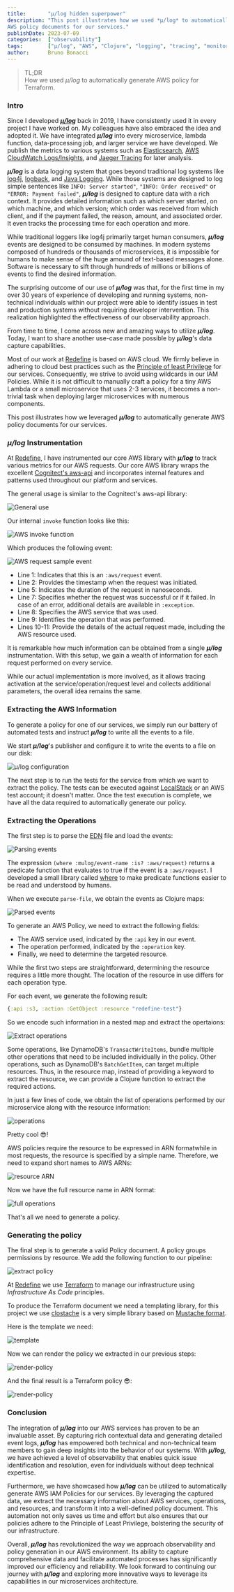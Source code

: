 ```yaml
---
title:       "µ/log hidden superpower"
description: "This post illustrates how we used *μ/log* to automatically generate
AWS policy documents for our services."
publishDate: 2023-07-09
categories:  ["observability"]
tags:        ["µ/log", "AWS", "Clojure", "logging", "tracing", "monitoring", "observability"]
author:      Bruno Bonacci
---
```


> TL;DR \
> How we used *μ/log* to automatically generate
> AWS policy for Terraform.
>

### Intro

Since I developed [***μ/log***](https://github.com/BrunoBonacci/mulog) back in 2019, I
have consistently used it in every project I have worked on. My colleagues have
also embraced the idea and adopted it. We have integrated ***μ/log*** into every
microservice, lambda function, data-processing job, and larger service we have
developed. We publish the metrics to various systems such as
[Elasticsearch](https://www.elastic.co/enterprise-search), [AWS CloudWatch
Logs/Insights](https://docs.aws.amazon.com/AmazonCloudWatch/latest/logs/WhatIsCloudWatchLogs.html),
and [Jaeger Tracing](https://www.jaegertracing.io/) for later analysis.

***μ/log*** is a data logging system that goes beyond traditional log systems like
[log4j](https://logging.apache.org/log4j/), [logback](https://logback.qos.ch/),
and [Java Logging](https://docs.oracle.com/en/java/javase/11/core/java-logging-overview.html).
While those systems are designed to log simple sentences like `INFO: Server
started"`, `"INFO: Order received"` or `"ERROR: Payment failed"`, ***μ/log*** is designed
to capture data with a rich context. It provides detailed information such as
which server started, on which machine, and which version; which order was
received from which client, and if the payment failed, the reason, amount, and
associated order. It even tracks the processing time for each operation and more.

While traditional loggers like log4j primarily target human consumers, ***μ/log***
events are designed to be consumed by machines. In modern systems composed of
hundreds or thousands of microservices, it is impossible for humans to make
sense of the huge amound of text-based messages alone.
Software is necessary to sift through hundreds of millions or billions of events to
find the desired information.

The surprising outcome of our use of ***μ/log*** was that, for the first time in my
over 30 years of experience of developing and running systems, non-technical
individuals within our project were able to identify issues in test and
production systems without requiring developer intervention. This realization
highlighted the effectiveness of our observability approach.

From time to time, I come across new and amazing ways to utilize ***μ/log***. Today, I
want to share another use-case made possible by ***μ/log***'s data capture
capabilities.

Most of our work at [Redefine](https://redefine.io/) is based on AWS cloud. We
firmly believe in adhering to cloud best practices such as the [Principle of least Privilege](https://docs.aws.amazon.com/IAM/latest/UserGuide/best-practices.html#grant-least-privilege)
for our services. Consequently, we strive to avoid using
wildcards in our IAM Policies. While it is not difficult to manually craft a
policy for a tiny AWS Lambda or a small microservice that uses 2-3 services, it
becomes a non-trivial task when deploying larger microservices with numerous
components.

This post illustrates how we leveraged ***μ/log*** to automatically generate AWS
policy documents for our services.

### ***μ/log*** Instrumentation

At [Redefine](https://redefine.io/), I have instrumented our core AWS library
with ***μ/log*** to track various metrics for our AWS requests. Our core AWS library
wraps the excellent [Cognitect's aws-api](https://github.com/cognitect-labs/aws-api) and incorporates internal
features and patterns used throughout our platform and services.

The general usage is similar to the Cognitect's aws-api library:

![General use](../../assets/aws-mulog/general-use.png)

Our internal `invoke` function looks like this:

![AWS invoke function](../../assets/aws-mulog/aws-invoke.png)

Which produces the following event:

![AWS request sample event](../../assets/aws-mulog/sample-event.png)

- Line 1: Indicates that this is an `:aws/request` event.
- Line 2: Provides the timestamp when the request was initiated.
- Line 5: Indicates the duration of the request in nanoseconds.
- Line 7: Specifies whether the request was successful or if it failed. In case of an error, additional details are available in `:exception`.
- Line 8: Specifies the AWS service that was used.
- Line 9: Identifies the operation that was performed.
- Lines 10-11: Provide the details of the actual request made, including the AWS resource used.

It is remarkable how much information can be obtained from a single ***μ/log***
instrumentation. With this setup, we gain a wealth of information for each
request performed on every service.

While our actual implementation is more involved, as it allows tracing
activation at the service/operation/request level and collects additional
parameters, the overall idea remains the same.


### Extracting the AWS Information

To generate a policy for one of our services, we simply run our battery of
automated tests and instruct ***μ/log*** to write all the events to a file.

We start ***μ/log***'s publisher and configure it to write the events to a file on our disk:

![***μ/log*** configuration](../../assets/aws-mulog/mulog-config.png)

The next step is to run the tests for the service from which we want to extract
the policy. The tests can be executed against
[LocalStack](https://localstack.cloud/) or an AWS test account; it doesn't
matter. Once the test execution is complete, we have all the data required to
automatically generate our policy.


### Extracting the Operations

The first step is to parse the [EDN](https://github.com/edn-format/edn) file and
load the events:

![Parsing events](../../assets/aws-mulog/parse-events.png)

The expression `(where :mulog/event-name :is? :aws/request)` returns a predicate
function that evaluates to true if the event is a `:aws/request`. I developed a
small library called [where](https://github.com/BrunoBonacci/where) to make
predicate functions easier to be read and understood by humans.

When we execute `parse-file`, we obtain the events as Clojure maps:

![Parsed events](../../assets/aws-mulog/reload-events.png)

To generate an AWS Policy, we need to extract the following fields:
- The AWS service used, indicated by the `:api` key in our event.
- The operation performed, indicated by the `:operation` key.
- Finally, we need to determine the targeted resource.

While the first two steps are straightforward, determining the resource requires a little more thought. The location of the resource in use differs for each operation type.

For each event, we generate the following result:

```clojure
{:api :s3, :action :GetObject :resource "redefine-test"}
```

So we encode such information in a nested map and extract the opertaions:

![Extract operations](../../assets/aws-mulog/extract-operations.png)

Some operations, like DynamoDB's `TransactWriteItems`, bundle multiple other
operations that need to be included individually in the policy. Other
operations, such as DynamoDB's `BatchGetItem`, can target multiple
resources. Thus, in the resource map, instead of providing a keyword to extract
the resource, we can provide a Clojure function to extract the required actions.

In just a few lines of code, we obtain the list of operations performed by our
microservice along with the resource information:

![operations](../../assets/aws-mulog/operations.png)

Pretty cool 😎!

AWS policies require the resource to be expressed in ARN formatwhile in most
requests, the resource is specified by a simple name. Therefore, we need to
expand short names to AWS ARNs:

![resource ARN](../../assets/aws-mulog/resource-arn.png)

Now we have the full resource name in ARN format:

![full operations](../../assets/aws-mulog/full-operations.png)

That's all we need to generate a policy.

### Generating the policy

The final step is to generate a valid Policy document. A policy groups
permissions by resource. We add the following function to our pipeline:

![extract policy](../../assets/aws-mulog/extract-policy.png)

At [Redefine](https://redefine.io/) we use [Terraform](https://www.terraform.io/) to manage our infrastructure using
*Infrastructure As Code* principles.

To produce the Terraform document we need a templating library,
for this project we use [clostache](https://github.com/fhd/clostache)
is a very simple library based on [Mustache format](https://mustache.github.io/mustache.5.html).

Here is the template we need:

![template](../../assets/aws-mulog/template.png)

Now we can render the policy we extracted in our previous steps:

![render-policy](../../assets/aws-mulog/render-policy.png)

And the final result is a Terraform policy 😎:

![render-policy](../../assets/aws-mulog/the-policy.png)


### Conclusion

The integration of ***μ/log*** into our AWS services has proven to be an invaluable
asset. By capturing rich contextual data and generating detailed event logs,
***μ/log*** has empowered both technical and non-technical team members to gain deep
insights into the behavior of our systems. With ***μ/log***, we have achieved a level
of observability that enables quick issue identification and resolution, even
for individuals without deep technical expertise.

Furthermore, we have showcased how ***μ/log*** can be utilized to automatically
generate AWS IAM Policies for our services. By leveraging the captured data, we
extract the necessary information about AWS services, operations, and resources,
and transform it into a well-defined policy document. This automation not only
saves us time and effort but also ensures that our policies adhere to the
Principle of Least Privilege, bolstering the security of our infrastructure.

Overall, ***μ/log*** has revolutionized the way we approach observability and policy
generation in our AWS environment. Its ability to capture comprehensive data and
facilitate automated processes has significantly improved our efficiency and
reliability. We look forward to continuing our journey with ***μ/log*** and exploring
more innovative ways to leverage its capabilities in our microservices
architecture.
